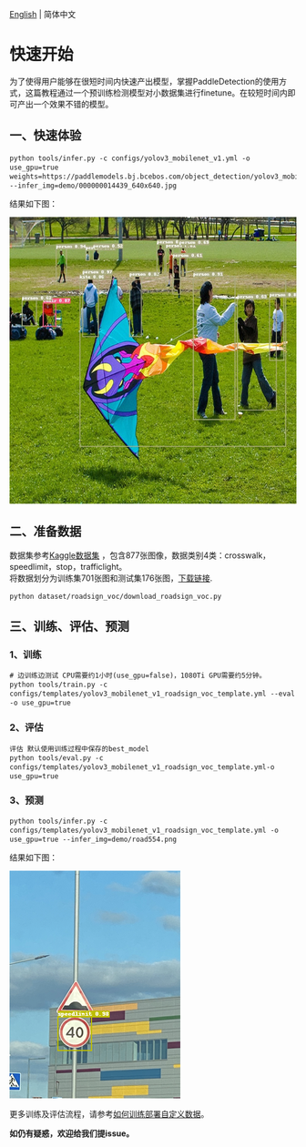[English](QUICK_STARTED.md) | 简体中文
# 快速开始
为了使得用户能够在很短时间内快速产出模型，掌握PaddleDetection的使用方式，这篇教程通过一个预训练检测模型对小数据集进行finetune。在较短时间内即可产出一个效果不错的模型。

## 一、快速体验
```
python tools/infer.py -c configs/yolov3_mobilenet_v1.yml -o use_gpu=true weights=https://paddlemodels.bj.bcebos.com/object_detection/yolov3_mobilenet_v1.tar --infer_img=demo/000000014439_640x640.jpg
```
结果如下图：

![](../images/000000014439_640x640.jpg)


## 二、准备数据
数据集参考[Kaggle数据集](https://www.kaggle.com/andrewmvd/road-sign-detection) ，包含877张图像，数据类别4类：crosswalk，speedlimit，stop，trafficlight。  
将数据划分为训练集701张图和测试集176张图，[下载链接](https://paddlemodels.bj.bcebos.com/object_detection/roadsign_voc.tar).

```
python dataset/roadsign_voc/download_roadsign_voc.py
```

## 三、训练、评估、预测
### 1、训练
```
# 边训练边测试 CPU需要约1小时(use_gpu=false)，1080Ti GPU需要约5分钟。
python tools/train.py -c configs/templates/yolov3_mobilenet_v1_roadsign_voc_template.yml --eval -o use_gpu=true
```

### 2、评估
```
评估 默认使用训练过程中保存的best_model
python tools/eval.py -c configs/templates/yolov3_mobilenet_v1_roadsign_voc_template.yml-o use_gpu=true
```


### 3、预测
```
python tools/infer.py -c configs/templates/yolov3_mobilenet_v1_roadsign_voc_template.yml -o use_gpu=true --infer_img=demo/road554.png
```

结果如下图：

![](../images/road554.png)

更多训练及评估流程，请参考[如何训练部署自定义数据](How_to_train_custom_data_cn.md)。

**如仍有疑惑，欢迎给我们提issue。**
